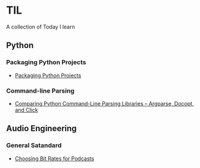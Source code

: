 # TIL
A collection of Today I learn

## Python

### Packaging Python Projects
- [Packaging Python Projects](https://packaging.python.org/tutorials/packaging-projects/)

### Command-line Parsing
- [Comparing Python Command-Line Parsing Libraries – Argparse, Docopt, and Click](https://realpython.com/comparing-python-command-line-parsing-libraries-argparse-docopt-click/)

## Audio Engineering
### General Satandard
- [Choosing Bit Rates for Podcasts](https://www.richardfarrar.com/choosing-bit-rates-for-podcasts/#:~:text=128%20kbps%20%E2%80%93%20Typical%20for%20musical,used%20to%20reduce%20download%20times)
